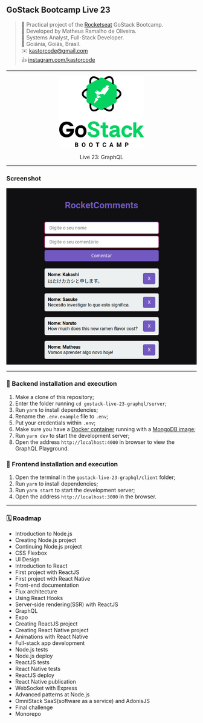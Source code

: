 ## GoStack Bootcamp Live 23

> 🚀 Practical project of the [Rocketseat](https://rocketseat.com.br) GoStack Bootcamp.  
👷 Developed by Matheus Ramalho de Oliveira.  
🔨 Systems Analyst, Full-Stack Developer.  
🏡 Goiânia, Goiás, Brasil.  
✉️ kastorcode@gmail.com  
👍 [instagram.com/kastorcode](https://www.instagram.com/kastorcode)

---

<p align="center">
  <img src="assets/gostack.png" />
</p>

<p align="center">
    Live 23: GraphQL
</p>

---

### Screenshot

<p align="center">
  <img src="client/screenshots/1.png" width="667" />
</p>

---

### 🚀 Backend installation and execution

1. Make a clone of this repository;
2. Enter the folder running `cd gostack-live-23-graphql/server`;
3. Run `yarn` to install dependencies;
4. Rename the `.env.example` file to `.env`;
5. Put your credentials within `.env`;
6. Make sure you have a [Docker container](https://www.docker.com/resources/what-container) running with a [MongoDB image](https://hub.docker.com/_/mongo);
7. Run `yarn dev` to start the development server;
8. Open the address `http://localhost:4000` in browser to view the GraphQL Playground.

### 🚀 Frontend installation and execution

1. Open the terminal in the `gostack-live-23-graphql/client` folder;
2. Run `yarn` to install dependencies;
3. Run `yarn start` to start the development server;
4. Open the address `http://localhost:3000` in the browser.

---

### 🗓 ️Roadmap

- Introduction to Node.js
- Creating Node.js project
- Continuing Node.js project
- CSS Flexbox
- UI Design
- Introduction to React
- First project with ReactJS
- First project with React Native
- Front-end documentation
- Flux architecture
- Using React Hooks
- Server-side rendering(SSR) with ReactJS
- GraphQL
- Expo
- Creating ReactJS project
- Creating React Native project
- Animations with React Native
- Full-stack app development
- Node.js tests
- Node.js deploy
- ReactJS tests
- React Native tests
- ReactJS deploy
- React Native publication
- WebSocket with Express
- Advanced patterns at Node.js
- OmniStack SaaS(software as a service) and AdonisJS
- Final challenge
- Monorepo
